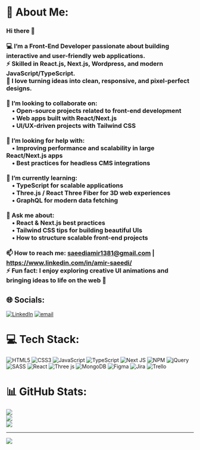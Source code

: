 # 💫 About Me:
### Hi there 👋  <br><br>💻 I’m a Front-End Developer passionate about building interactive and user-friendly web applications.  <br>⚡ Skilled in **React.js**, **Next.js**, **Wordpress**, and modern JavaScript/TypeScript.  <br>🎨 I love turning ideas into clean, responsive, and pixel-perfect designs.  <br><br>👯 I’m looking to collaborate on:  <br>&nbsp;&nbsp;&nbsp;&nbsp;• Open-source projects related to front-end development  <br>&nbsp;&nbsp;&nbsp;&nbsp;• Web apps built with **React/Next.js**  <br>&nbsp;&nbsp;&nbsp;&nbsp;• UI/UX-driven projects with Tailwind CSS  <br><br>🤝 I’m looking for help with:  <br>&nbsp;&nbsp;&nbsp;&nbsp;• Improving performance and scalability in large React/Next.js apps  <br>&nbsp;&nbsp;&nbsp;&nbsp;• Best practices for headless CMS integrations  <br><br>🌱 I’m currently learning:  <br>&nbsp;&nbsp;&nbsp;&nbsp;• **TypeScript** for scalable applications  <br>&nbsp;&nbsp;&nbsp;&nbsp;• **Three.js / React Three Fiber** for 3D web experiences  <br>&nbsp;&nbsp;&nbsp;&nbsp;• **GraphQL** for modern data fetching  <br><br>💬 Ask me about:  <br>&nbsp;&nbsp;&nbsp;&nbsp;• React & Next.js best practices  <br>&nbsp;&nbsp;&nbsp;&nbsp;• Tailwind CSS tips for building beautiful UIs  <br>&nbsp;&nbsp;&nbsp;&nbsp;• How to structure scalable front-end projects  <br><br>📫 How to reach me: saeediamir1381@gmail.com | https://www.linkedin.com/in/amir-saeedi/  <br>⚡ Fun fact: I enjoy exploring **creative UI animations** and bringing ideas to life on the web 🚀  <br>


## 🌐 Socials:
[![LinkedIn](https://img.shields.io/badge/LinkedIn-%230077B5.svg?logo=linkedin&logoColor=white)](https://linkedin.com/in/https://www.linkedin.com/in/amir-saeedi/) [![email](https://img.shields.io/badge/Email-D14836?logo=gmail&logoColor=white)](mailto:saeediamir1381@gmail.com) 

# 💻 Tech Stack:
![HTML5](https://img.shields.io/badge/html5-%23E34F26.svg?style=for-the-badge&logo=html5&logoColor=white) ![CSS3](https://img.shields.io/badge/css3-%231572B6.svg?style=for-the-badge&logo=css3&logoColor=white) ![JavaScript](https://img.shields.io/badge/javascript-%23323330.svg?style=for-the-badge&logo=javascript&logoColor=%23F7DF1E) ![TypeScript](https://img.shields.io/badge/typescript-%23007ACC.svg?style=for-the-badge&logo=typescript&logoColor=white) ![Next JS](https://img.shields.io/badge/Next-black?style=for-the-badge&logo=next.js&logoColor=white) ![NPM](https://img.shields.io/badge/NPM-%23CB3837.svg?style=for-the-badge&logo=npm&logoColor=white) ![jQuery](https://img.shields.io/badge/jquery-%230769AD.svg?style=for-the-badge&logo=jquery&logoColor=white) ![SASS](https://img.shields.io/badge/SASS-hotpink.svg?style=for-the-badge&logo=SASS&logoColor=white) ![React](https://img.shields.io/badge/react-%2320232a.svg?style=for-the-badge&logo=react&logoColor=%2361DAFB) ![Three js](https://img.shields.io/badge/threejs-black?style=for-the-badge&logo=three.js&logoColor=white) ![MongoDB](https://img.shields.io/badge/MongoDB-%234ea94b.svg?style=for-the-badge&logo=mongodb&logoColor=white) ![Figma](https://img.shields.io/badge/figma-%23F24E1E.svg?style=for-the-badge&logo=figma&logoColor=white) ![Jira](https://img.shields.io/badge/jira-%230A0FFF.svg?style=for-the-badge&logo=jira&logoColor=white) ![Trello](https://img.shields.io/badge/Trello-%23026AA7.svg?style=for-the-badge&logo=Trello&logoColor=white)
# 📊 GitHub Stats:
![](https://github-readme-stats.vercel.app/api?username=amir-saeedi&theme=dark&hide_border=false&include_all_commits=true&count_private=false)<br/>
![](https://nirzak-streak-stats.vercel.app/?user=amir-saeedi&theme=dark&hide_border=false)<br/>
![](https://github-readme-stats.vercel.app/api/top-langs/?username=amir-saeedi&theme=dark&hide_border=false&include_all_commits=true&count_private=false&layout=compact)

---
[![](https://visitcount.itsvg.in/api?id=amir-saeedi&icon=0&color=0)](https://visitcount.itsvg.in)

<!-- Proudly created with GPRM ( https://gprm.itsvg.in ) -->

